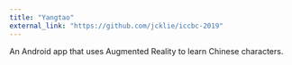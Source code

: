 ```yaml
---
title: "Yangtao"
external_link: "https://github.com/jcklie/iccbc-2019"
---
```


An Android app that uses Augmented Reality to learn Chinese characters.